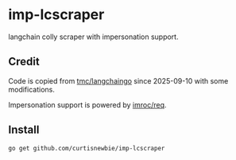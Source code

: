 # imp-lcscraper

langchain colly scraper with impersonation support.

## Credit

Code is copied from [tmc/langchaingo](https://github.com/tmc/langchaingo) since 2025-09-10 with some modifications.

Impersonation support is powered by [imroc/req](https://github.com/imroc/req).

## Install

```
go get github.com/curtisnewbie/imp-lcscraper
```